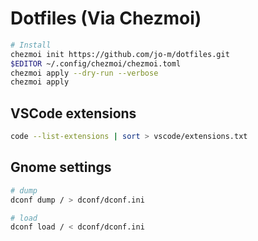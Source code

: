 # Dotfiles (Via Chezmoi)

```bash
# Install
chezmoi init https://github.com/jo-m/dotfiles.git
$EDITOR ~/.config/chezmoi/chezmoi.toml
chezmoi apply --dry-run --verbose
chezmoi apply
```

## VSCode extensions

```bash
code --list-extensions | sort > vscode/extensions.txt
```

## Gnome settings

```bash
# dump
dconf dump / > dconf/dconf.ini

# load
dconf load / < dconf/dconf.ini
```
